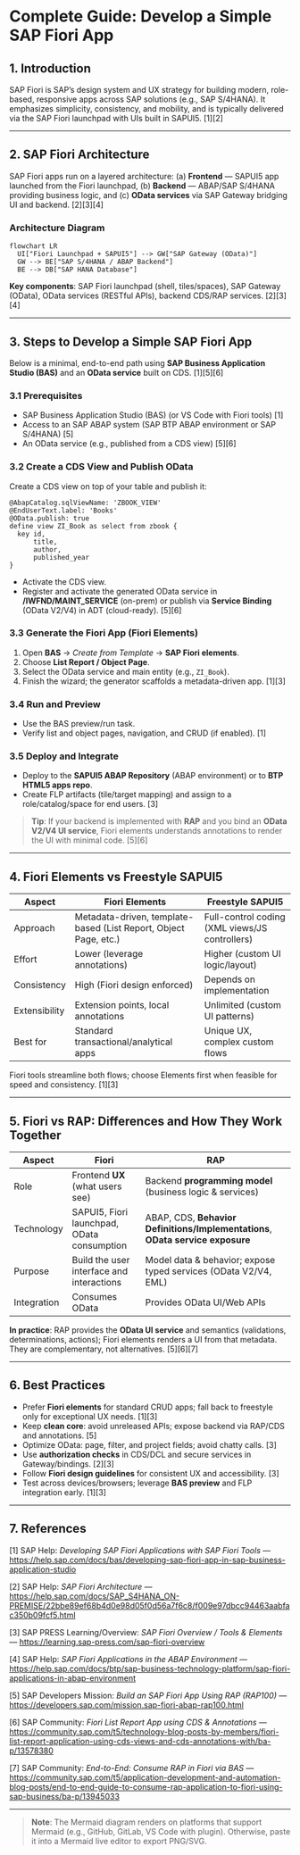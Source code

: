 # Complete Guide: Develop a Simple SAP Fiori App

## 1. Introduction
SAP Fiori is SAP’s design system and UX strategy for building modern, role-based, responsive apps across SAP solutions (e.g., SAP S/4HANA). It emphasizes simplicity, consistency, and mobility, and is typically delivered via the SAP Fiori launchpad with UIs built in SAPUI5. [1][2] 

---

## 2. SAP Fiori Architecture
SAP Fiori apps run on a layered architecture: (a) **Frontend** — SAPUI5 app launched from the Fiori launchpad, (b) **Backend** — ABAP/SAP S/4HANA providing business logic, and (c) **OData services** via SAP Gateway bridging UI and backend. [2][3][4]

### Architecture Diagram
```mermaid
flowchart LR
  UI["Fiori Launchpad + SAPUI5"] --> GW["SAP Gateway (OData)"]
  GW --> BE["SAP S/4HANA / ABAP Backend"]
  BE --> DB["SAP HANA Database"]
```

**Key components**: SAP Fiori launchpad (shell, tiles/spaces), SAP Gateway (OData), OData services (RESTful APIs), backend CDS/RAP services. [2][3][4]

---

## 3. Steps to Develop a Simple SAP Fiori App
Below is a minimal, end-to-end path using **SAP Business Application Studio (BAS)** and an **OData service** built on CDS. [1][5][6]

### 3.1 Prerequisites
- SAP Business Application Studio (BAS) (or VS Code with Fiori tools) [1]
- Access to an SAP ABAP system (SAP BTP ABAP environment or SAP S/4HANA) [5]
- An OData service (e.g., published from a CDS view) [5][6]

### 3.2 Create a CDS View and Publish OData
Create a CDS view on top of your table and publish it:

```abap
@AbapCatalog.sqlViewName: 'ZBOOK_VIEW'
@EndUserText.label: 'Books'
@OData.publish: true
define view ZI_Book as select from zbook {
  key id,
      title,
      author,
      published_year
}
```

- Activate the CDS view.
- Register and activate the generated OData service in **/IWFND/MAINT_SERVICE** (on-prem) or publish via **Service Binding** (OData V2/V4) in ADT (cloud-ready). [5][6]

### 3.3 Generate the Fiori App (Fiori Elements)
1. Open **BAS** → *Create from Template* → **SAP Fiori elements**.
2. Choose **List Report / Object Page**.
3. Select the OData service and main entity (e.g., `ZI_Book`).
4. Finish the wizard; the generator scaffolds a metadata-driven app. [1][3]

### 3.4 Run and Preview
- Use the BAS preview/run task.
- Verify list and object pages, navigation, and CRUD (if enabled). [1]

### 3.5 Deploy and Integrate
- Deploy to the **SAPUI5 ABAP Repository** (ABAP environment) or to **BTP HTML5 apps repo**.
- Create FLP artifacts (tile/target mapping) and assign to a role/catalog/space for end users. [3]

> **Tip**: If your backend is implemented with **RAP** and you bind an **OData V2/V4 UI service**, Fiori elements understands annotations to render the UI with minimal code. [5][6]

---

## 4. Fiori Elements vs Freestyle SAPUI5
| Aspect | **Fiori Elements** | **Freestyle SAPUI5** |
|---|---|---|
| Approach | Metadata-driven, template-based (List Report, Object Page, etc.) | Full-control coding (XML views/JS controllers) |
| Effort | Lower (leverage annotations) | Higher (custom UI logic/layout) |
| Consistency | High (Fiori design enforced) | Depends on implementation |
| Extensibility | Extension points, local annotations | Unlimited (custom UI patterns) |
| Best for | Standard transactional/analytical apps | Unique UX, complex custom flows |

Fiori tools streamline both flows; choose Elements first when feasible for speed and consistency. [1][3]

---

## 5. Fiori vs RAP: Differences and How They Work Together
| Aspect | **Fiori** | **RAP** |
|---|---|---|
| Role | Frontend **UX** (what users see) | Backend **programming model** (business logic & services) |
| Technology | SAPUI5, Fiori launchpad, OData consumption | ABAP, CDS, **Behavior Definitions/Implementations**, **OData service exposure** |
| Purpose | Build the user interface and interactions | Model data & behavior; expose typed services (OData V2/V4, EML) |
| Integration | Consumes OData | Provides OData UI/Web APIs |

**In practice**: RAP provides the **OData UI service** and semantics (validations, determinations, actions); Fiori elements renders a UI from that metadata. They are complementary, not alternatives. [5][6][7]

---

## 6. Best Practices
- Prefer **Fiori elements** for standard CRUD apps; fall back to freestyle only for exceptional UX needs. [1][3]
- Keep **clean core**: avoid unreleased APIs; expose backend via RAP/CDS and annotations. [5]
- Optimize OData: page, filter, and project fields; avoid chatty calls. [3]
- Use **authorization checks** in CDS/DCL and secure services in Gateway/bindings. [2][3]
- Follow **Fiori design guidelines** for consistent UX and accessibility. [3]
- Test across devices/browsers; leverage **BAS preview** and FLP integration early. [1][3]

---

## 7. References
[1] SAP Help: *Developing SAP Fiori Applications with SAP Fiori Tools* — https://help.sap.com/docs/bas/developing-sap-fiori-app-in-sap-business-application-studio

[2] SAP Help: *SAP Fiori Architecture* — https://help.sap.com/docs/SAP_S4HANA_ON-PREMISE/22bbe89ef68b4d0e98d05f0d56a7f6c8/f009e97dbcc94463aabfac350b09fcf5.html

[3] SAP PRESS Learning/Overview: *SAP Fiori Overview / Tools & Elements* — https://learning.sap-press.com/sap-fiori-overview

[4] SAP Help: *SAP Fiori Applications in the ABAP Environment* — https://help.sap.com/docs/btp/sap-business-technology-platform/sap-fiori-applications-in-abap-environment

[5] SAP Developers Mission: *Build an SAP Fiori App Using RAP (RAP100)* — https://developers.sap.com/mission.sap-fiori-abap-rap100.html

[6] SAP Community: *Fiori List Report App using CDS & Annotations* — https://community.sap.com/t5/technology-blog-posts-by-members/fiori-list-report-application-using-cds-views-and-cds-annotations-with/ba-p/13578380

[7] SAP Community: *End-to-End: Consume RAP in Fiori via BAS* — https://community.sap.com/t5/application-development-and-automation-blog-posts/end-to-end-guide-to-consume-rap-application-to-fiori-using-sap-business/ba-p/13945033

---

> **Note**: The Mermaid diagram renders on platforms that support Mermaid (e.g., GitHub, GitLab, VS Code with plugin). Otherwise, paste it into a Mermaid live editor to export PNG/SVG.
